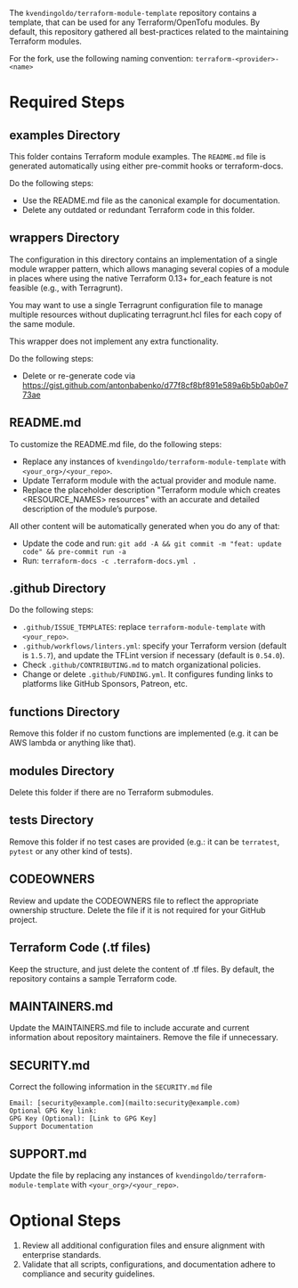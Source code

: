 The `kvendingoldo/terraform-module-template` repository contains a template, that can be used for any Terraform/OpenTofu modules. By default, this repository gathered all best-practices related to the maintaining Terraform modules.

For the fork, use the following naming convention:
`terraform-<provider>-<name>`

# Required Steps

## examples Directory
This folder contains Terraform module examples. The `README.md` file is generated automatically using either pre-commit hooks or terraform-docs.

Do the following steps:
* Use the README.md file as the canonical example for documentation.
* Delete any outdated or redundant Terraform code in this folder.

## wrappers Directory
The configuration in this directory contains an implementation of a single module wrapper pattern, which allows managing several copies of a module in places where using the native Terraform 0.13+ for_each feature is not feasible (e.g., with Terragrunt).

You may want to use a single Terragrunt configuration file to manage multiple resources without duplicating terragrunt.hcl files for each copy of the same module.

This wrapper does not implement any extra functionality.

Do the following steps:
* Delete or re-generate code via https://gist.github.com/antonbabenko/d77f8cf8bf891e589a6b5b0ab0e773ae

## README.md
To customize the README.md file, do the following steps:

* Replace any instances of `kvendingoldo/terraform-module-template` with `<your_org>/<your_repo>`.
* Update <PROVIDER> <NAME> Terraform module with the actual provider and module name.
* Replace the placeholder description "Terraform module which creates <RESOURCE_NAMES> resources" with an accurate and detailed description of the module’s purpose.

All other content will be automatically generated when you do any of that:
* Update the code and run: `git add -A && git commit -m "feat: update code" && pre-commit run -a`
* Run: `terraform-docs -c .terraform-docs.yml .`


## .github Directory
Do the following steps:
* `.github/ISSUE_TEMPLATES`: replace `terraform-module-template` with `<your_repo>`.
* `.github/workflows/linters.yml`: specify your Terraform version (default is `1.5.7`), and update the TFLint version if necessary (default is `0.54.0`).
* Check `.github/CONTRIBUTING.md` to match organizational policies.
* Change or delete `.github/FUNDING.yml`. It configures funding links to platforms like GitHub Sponsors, Patreon, etc.

## functions Directory
Remove this folder if no custom functions are implemented (e.g. it can be AWS lambda or anything like that).

## modules Directory
Delete this folder if there are no Terraform submodules.

## tests Directory
Remove this folder if no test cases are provided (e.g.: it can be `terratest`, `pytest` or any other kind of tests).

## CODEOWNERS
Review and update the CODEOWNERS file to reflect the appropriate ownership structure. Delete the file if it is not required for your GitHub project.

## Terraform Code (.tf files)
Keep the structure, and just delete the content of .tf files. By default, the repository contains a sample Terraform code.

## MAINTAINERS.md
Update the MAINTAINERS.md file to include accurate and current information about repository maintainers. Remove the file if unnecessary.

## SECURITY.md
Correct the following information in the `SECURITY.md` file

```
Email: [security@example.com](mailto:security@example.com)
Optional GPG Key link:
GPG Key (Optional): [Link to GPG Key]
Support Documentation
```

## SUPPORT.md
Update the file by replacing any instances of `kvendingoldo/terraform-module-template` with `<your_org>/<your_repo>`.


# Optional Steps
1. Review all additional configuration files and ensure alignment with enterprise standards.
2. Validate that all scripts, configurations, and documentation adhere to compliance and security guidelines.

